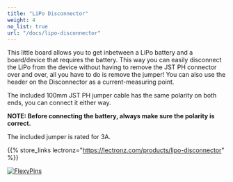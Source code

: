 ```yaml
---
title: "LiPo Disconnector"
weight: 4
no_list: true
url: "/docs/lipo-disconnector"
---
```


This little board allows you to get inbetween a LiPo battery and a board/device that requires the battery. This way you can easily disconnect the LiPo from the device without having to remove the JST PH connector over and over, all you have to do is remove the jumper! You can also use the header on the Disconnector as a current-measuring point.

The included 100mm JST PH jumper cable has the same polarity on both ends, you can connect it either way.

**NOTE: Before connecting the battery, always make sure the polarity is correct.**

The included jumper is rated for 3A.

{{% store_links lectronz="https://lectronz.com/products/lipo-disconnector" %}}

<div class="text-center">

[![FlexyPins](/docs/lipo-disconnector/contents.jpg)](/docs/lipo-disconnector/contents.jpg)

</div>
